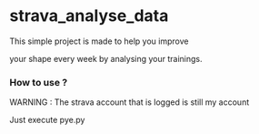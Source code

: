 # strava_analyse_data

This simple project is made to help you improve

your shape every week by analysing your trainings.

### How to use ?

WARNING : The strava account that is logged is still my account

Just execute pye.py
